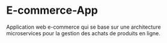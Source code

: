 # E-commerce-App
Application web e-commerce qui se base sur une architecture microservices pour la gestion des achats de produits en ligne. 
